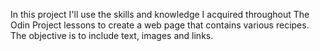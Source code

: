 In this project I'll use the skills and knowledge I acquired throughout The Odin Project lessons to create a web page that contains various recipes. The objective is to include text, images and links. 
